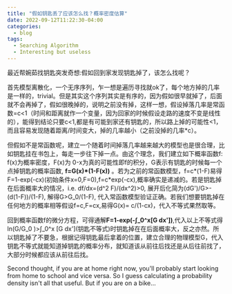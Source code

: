```yaml
---
title: "假如钥匙丢了应该怎么找？概率密度估算"
date: 2022-09-12T11:22:30-04:00
categories:
  - blog
tags:
  - Searching Algorithm
  - Interesting but useless 
---
```

最近帮婉茹找钥匙突发奇想:假如回到家发现钥匙掉了，该怎么找呢？

首先模型离散化，一个无序序列，乍一想是遍历寻找就ok了，每个地方掉的几率是一样的，trivial。但是其实这个序列其实是有序的，因为假如很早就掉了，后面就不会再掉了，假如很晚掉的，说明之前没有掉，这样一想，假设掉落几率是常函数=c<1（时间和距离就作一个变量，因为回家的时候假设走路的速度不变是线性的），能得到结论只要c<1,都是有可能到家还有钥匙的，所以路上掉的可能性<1，而且容易发现随着距离/时间变大，掉的几率越小（之前没掉的几率*c）。

但假如不是常函数呢，建立一个随着时间掉落几率越来越大的模型也是很合理，比如钥匙挂在书包上，每走一步往下掉一点。由这个理念，我们建立如下概率函数f: f(x)为概率密度，F(x)为 0-x为真的可能性即f的积分，G表示有钥匙的时候每一个点掉钥匙的概率函数, **f=G(x)\*(1-F(x))** 。若为之前的常函数模型，f=c*(1-F)易得F=1-exp(-cx)(初始条件x=0,F=0),f=c*exp(-cx),概率确实是递减的。若是钥匙掉在后面概率大的情况，i.e. df/dx=(d^2 F)/(dx^2)>0, 展开后化简为(dG')/G>-(d(1-F))/(1-F), 解得G>G_0/(1-F), 代入常函数模型验证正确。若我们想要钥匙掉在任何地方的概率相等假设f=c,F=cx,易得G(x)= c/(1-cx)，代入不等式果然取等。

回到概率函数f的微分方程，可得通解**F=1-exp(-∫_0^x[G dx'])**,代入以上不等式得ln(G/G_0 )>∫_0^x \[G dx'\](钥匙不等式)时钥匙掉在在后面概率大，反之亦然。所以钥匙掉了不要急，根据记得钥匙最后拿着的位置，建立合理的物理模型G，代入钥匙不等式就能知道掉钥匙的概率分布，就知道该从前往后找还是从后往前找了，大部分时候都应该从前往后找。  

Second thought, if you are at home right now, you'll probably start looking from home to school and vice versa. So I guess calculating a probability density isn't all that useful. But if you are on a bike...
